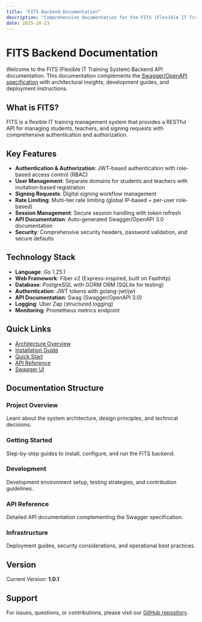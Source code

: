 ```yaml
---
title: "FITS Backend Documentation"
description: "Comprehensive documentation for the FITS (Flexible IT Training System) Backend API"
date: 2025-10-23
---
```


# FITS Backend Documentation

Welcome to the FITS (Flexible IT Training System) Backend API documentation. This documentation complements the [Swagger/OpenAPI specification](/docs) with architectural insights, development guides, and deployment instructions.

## What is FITS?

FITS is a flexible IT training management system that provides a RESTful API for managing students, teachers, and signing requests with comprehensive authentication and authorization.

## Key Features

- **Authentication & Authorization**: JWT-based authentication with role-based access control (RBAC)
- **User Management**: Separate domains for students and teachers with invitation-based registration
- **Signing Requests**: Digital signing workflow management
- **Rate Limiting**: Multi-tier rate limiting (global IP-based + per-user role-based)
- **Session Management**: Secure session handling with token refresh
- **API Documentation**: Auto-generated Swagger/OpenAPI 3.0 documentation
- **Security**: Comprehensive security headers, password validation, and secure defaults

## Technology Stack

- **Language**: Go 1.25.1
- **Web Framework**: Fiber v2 (Express-inspired, built on Fasthttp)
- **Database**: PostgreSQL with GORM ORM (SQLite for testing)
- **Authentication**: JWT tokens with golang-jwt/jwt
- **API Documentation**: Swag (Swagger/OpenAPI 3.0)
- **Logging**: Uber Zap (structured logging)
- **Monitoring**: Prometheus metrics endpoint

## Quick Links

- [Architecture Overview](/project-overview/architecture/)
- [Installation Guide](/getting-started/installation/)
- [Quick Start](/getting-started/quick-start/)
- [API Reference](/api/endpoints/)
- [Swagger UI](http://localhost:8080/docs)

## Documentation Structure

### Project Overview
Learn about the system architecture, design principles, and technical decisions.

### Getting Started
Step-by-step guides to install, configure, and run the FITS backend.

### Development
Development environment setup, testing strategies, and contribution guidelines.

### API Reference
Detailed API documentation complementing the Swagger specification.

### Infrastructure
Deployment guides, security considerations, and operational best practices.

## Version

Current Version: **1.0.1**

## Support

For issues, questions, or contributions, please visit our [GitHub repository](https://github.com/JustDoItBetter/FITS-backend).
